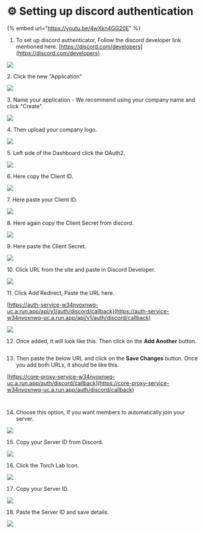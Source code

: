 # ⚙️ Setting up discord authentication

{% embed url="https://youtu.be/4wXkn4GG20E" %}

1. To set up discord authenticator, Follow the discord developer link mentioned here.  [https://discord.com/developers](https://discord.com/developers)

![](<../.gitbook/assets/Untitled design (7).png>)

2\. Click the new "Application"

![](<../.gitbook/assets/Untitled design (1) (9).png>)

3\. Name your application - We recommend using your company name and click "Create".

![](<../.gitbook/assets/Untitled design (3) 4.png>)

4\. Then upload your company logo.

![](<../.gitbook/assets/Untitled design (3) (3).png>)

5\. Left side of the Dashboard click the OAuth2.

![](<../.gitbook/assets/Untitled design (6) (1).png>)

6\. Here copy the Client ID.

![](<../.gitbook/assets/Untitled design (5) (2).png>)

7\. Here paste your Client ID.

![](<../.gitbook/assets/Untitled design (6).png>)



8\. Here again copy the Client Secret from discord.

![](<../.gitbook/assets/Untitled design (4) (3).png>)

9\. Here paste the Client Secret.

![](<../.gitbook/assets/Untitled design (8) (2).png>)



10\. Click URL from the site and paste in Discord Developer.

![](<../.gitbook/assets/Untitled design (9) (2).png>)



11\. Click Add Redirect, Paste the URL here.&#x20;

[https://auth-service-w34nvoxnwq-uc.a.run.app/api/v1/auth/discord/callback](https://auth-service-w34nvoxnwq-uc.a.run.app/api/v1/auth/discord/callback)

![](<../.gitbook/assets/Untitled design (3) (5).png>)

12. Once added, it will look like this. Then click on the **Add Another** button.

<figure><img src="../.gitbook/assets/image (49).png" alt=""><figcaption></figcaption></figure>

13. Then paste the below URL and click on the **Save Changes** button. Once you add both URLs, it should be like this.

[https://core-proxy-service-w34nvoxnwq-uc.a.run.app/auth/discord/callback](https://core-proxy-service-w34nvoxnwq-uc.a.run.app/auth/discord/callback)

<figure><img src="../.gitbook/assets/image (50).png" alt=""><figcaption></figcaption></figure>

<figure><img src="../.gitbook/assets/image (51).png" alt=""><figcaption></figcaption></figure>

14. Choose this option, If you want members to automatically join your server.&#x20;

![](<../.gitbook/assets/Untitled design (2) (7).png>)

15. Copy your Server ID from Discord.

![](<../.gitbook/assets/Untitled design (1) (11).png>)

16. Click the Torch Lab Icon.

![](<../.gitbook/assets/Untitled design (12) (6).png>)

17. Copy your Server ID.

![](<../.gitbook/assets/Untitled design (13) (4).png>)

18. Paste the Server ID and save details.

![](<../.gitbook/assets/Untitled design (16).png>)
